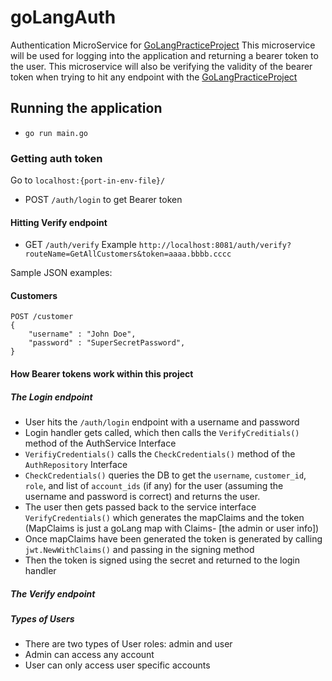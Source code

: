 # goLangAuth
Authentication MicroService for [GoLangPracticeProject](https://github.com/jesserahman/goLangPracticeProject)
This microservice will be used for logging into the application and returning a bearer token to the user.
This microservice will also be verifying the validity of the bearer token when trying to hit any endpoint with the [GoLangPracticeProject](https://github.com/jesserahman/goLangPracticeProject)

## Running the application
- `go run main.go`

### Getting auth token
Go to `localhost:{port-in-env-file}/`

- POST `/auth/login` to get Bearer token

#### Hitting Verify endpoint 
- GET `/auth/verify`
Example `http://localhost:8081/auth/verify?routeName=GetAllCustomers&token=aaaa.bbbb.cccc`

Sample JSON examples:
<h4> Customers </h4>

``` 
POST /customer
{
    "username" : "John Doe",
    "password" : "SuperSecretPassword",
}
```

#### How Bearer tokens work within this project

##### The Login endpoint
- User hits the `/auth/login` endpoint with a username and password
- Login handler gets called, which then calls the `VerifyCreditials()` method of the AuthService Interface
- `VerifiyCredentials()` calls the `CheckCredentials()` method of the `AuthRepository` Interface 
- `CheckCredentials()` queries the DB to get the `username`, `customer_id`, `role`, and list of `account_ids` (if any) for the user (assuming the username and password is correct) and returns the user.
- The user then gets passed back to the service interface `VerifyCredentials()` which generates the mapClaims and the token (MapClaims is just a goLang map with Claims- [the admin or user info])
- Once mapClaims have been generated the token is generated by calling `jwt.NewWithClaims()` and passing in the signing method
- Then the token is signed using the secret and returned to the login handler

##### The Verify endpoint



##### Types of Users
- There are two types of User roles: admin and user
- Admin can access any account
- User can only access user specific accounts 


